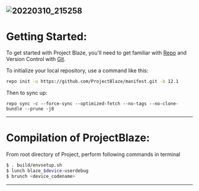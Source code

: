 ![20220310_215258](https://user-images.githubusercontent.com/87426352/157710326-991ecb31-65cf-460b-b3ec-d6ddad1edbdb.png)
---------------------------------------------------------------------------------------
 Getting Started:
 ==============

To get started with Project Blaze, you'll need to get familiar with [Repo](https://source.android.com/source/using-repo.html) and Version Control with [Git](https://source.android.com/source/version-control.html).

To initialize your local repository, use a command like this:

```bash
repo init -u https://github.com/ProjectBlaze/manifest.git -b 12.1
```

Then to sync up:

```
repo sync -c --force-sync --optimized-fetch --no-tags --no-clone-bundle --prune -j8
```

---------------------------------------------------------------------------------------
 Compilation of ProjectBlaze:
 ==================

From root directory of Project, perform following commands in terminal

```bash
$ . build/envsetup.sh
$ lunch blaze_$device-userdebug
$ brunch <device_codename>
```

---------------------------------------------------------------------------------------
